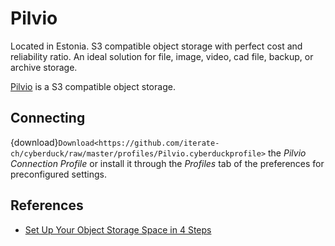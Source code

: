 Pilvio
====

Located in Estonia. S3 compatible object storage with perfect cost and reliability ratio. An ideal solution for file, image, video, cad file, backup, or archive storage.

[Pilvio](https://pilvio.com/) is a S3 compatible object storage.

## Connecting

{download}`Download<https://github.com/iterate-ch/cyberduck/raw/master/profiles/Pilvio.cyberduckprofile>` the *Pilvio Connection Profile* or install it through the *Profiles* tab of the preferences for preconfigured settings.

## References

- [Set Up Your Object Storage Space in 4 Steps](https://blog.pilw.io/set-up-your-object-storage-space-in-4-steps/)